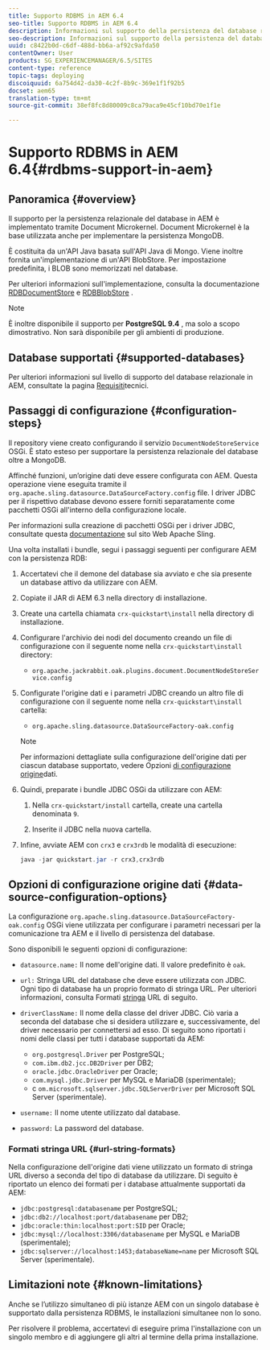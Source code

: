 ```yaml
---
title: Supporto RDBMS in AEM 6.4
seo-title: Supporto RDBMS in AEM 6.4
description: Informazioni sul supporto della persistenza del database relazionale in AEM 6.4 e sulle opzioni di configurazione disponibili.
seo-description: Informazioni sul supporto della persistenza del database relazionale in AEM 6.4 e sulle opzioni di configurazione disponibili.
uuid: c8422b0d-c6df-488d-bb6a-af92c9afda50
contentOwner: User
products: SG_EXPERIENCEMANAGER/6.5/SITES
content-type: reference
topic-tags: deploying
discoiquuid: 6a754d42-da30-4c2f-8b9c-369e1f1f92b5
docset: aem65
translation-type: tm+mt
source-git-commit: 38ef8fc8d80009c8ca79aca9e45cf10bd70e1f1e

---
```



# Supporto RDBMS in AEM 6.4{#rdbms-support-in-aem}

## Panoramica {#overview}

Il supporto per la persistenza relazionale del database in AEM è implementato tramite Document Microkernel. Document Microkernel è la base utilizzata anche per implementare la persistenza MongoDB.

È costituita da un&#39;API Java basata sull&#39;API Java di Mongo. Viene inoltre fornita un&#39;implementazione di un&#39;API BlobStore. Per impostazione predefinita, i BLOB sono memorizzati nel database.

Per ulteriori informazioni sull&#39;implementazione, consulta la documentazione [RDBDocumentStore](https://jackrabbit.apache.org/oak/docs/apidocs/org/apache/jackrabbit/oak/plugins/document/rdb/RDBDocumentStore.html) e [RDBBlobStore](https://jackrabbit.apache.org/oak/docs/apidocs/org/apache/jackrabbit/oak/plugins/document/rdb/RDBBlobStore.html) .

>[!NOTE]
>
>È inoltre disponibile il supporto per **PostgreSQL 9.4** , ma solo a scopo dimostrativo. Non sarà disponibile per gli ambienti di produzione.

## Database supportati {#supported-databases}

Per ulteriori informazioni sul livello di supporto del database relazionale in AEM, consultate la pagina [Requisiti](/help/sites-deploying/technical-requirements.md)tecnici.

## Passaggi di configurazione {#configuration-steps}

Il repository viene creato configurando il servizio `DocumentNodeStoreService` OSGi. È stato esteso per supportare la persistenza relazionale del database oltre a MongoDB.

Affinché funzioni, un’origine dati deve essere configurata con AEM. Questa operazione viene eseguita tramite il `org.apache.sling.datasource.DataSourceFactory.config` file. I driver JDBC per il rispettivo database devono essere forniti separatamente come pacchetti OSGi all&#39;interno della configurazione locale.

Per informazioni sulla creazione di pacchetti OSGi per i driver JDBC, consultate questa [documentazione](https://sling.apache.org/documentation/bundles/datasource-providers.html#convert-driver-jars-to-bundle) sul sito Web Apache Sling.

Una volta installati i bundle, segui i passaggi seguenti per configurare AEM con la persistenza RDB:

1. Accertatevi che il demone del database sia avviato e che sia presente un database attivo da utilizzare con AEM.
1. Copiate il JAR di AEM 6.3 nella directory di installazione.
1. Create una cartella chiamata `crx-quickstart\install` nella directory di installazione.
1. Configurare l&#39;archivio dei nodi del documento creando un file di configurazione con il seguente nome nella `crx-quickstart\install` directory:

   * `org.apache.jackrabbit.oak.plugins.document.DocumentNodeStoreService.config`

1. Configurate l&#39;origine dati e i parametri JDBC creando un altro file di configurazione con il seguente nome nella `crx-quickstart\install` cartella:

   * `org.apache.sling.datasource.DataSourceFactory-oak.config`
   >[!NOTE]
   >
   >Per informazioni dettagliate sulla configurazione dell&#39;origine dati per ciascun database supportato, vedere Opzioni [di configurazione origine](/help/sites-deploying/rdbms-support-in-aem.md#data-source-configuration-options)dati.

1. Quindi, preparate i bundle JDBC OSGi da utilizzare con AEM:

   1. Nella `crx-quickstart/install` cartella, create una cartella denominata `9`.

   1. Inserite il JDBC nella nuova cartella.

1. Infine, avviate AEM con `crx3` e `crx3rdb` le modalità di esecuzione:

   ```java
   java -jar quickstart.jar -r crx3,crx3rdb
   ```

## Opzioni di configurazione origine dati {#data-source-configuration-options}

La configurazione `org.apache.sling.datasource.DataSourceFactory-oak.config` OSGi viene utilizzata per configurare i parametri necessari per la comunicazione tra AEM e il livello di persistenza del database.

Sono disponibili le seguenti opzioni di configurazione:

* `datasource.name:` Il nome dell&#39;origine dati. Il valore predefinito è `oak`.

* `url:` Stringa URL del database che deve essere utilizzata con JDBC. Ogni tipo di database ha un proprio formato di stringa URL. Per ulteriori informazioni, consulta Formati [stringa](/help/sites-deploying/rdbms-support-in-aem.md#url-string-formats) URL di seguito.

* `driverClassName:` Il nome della classe del driver JDBC. Ciò varia a seconda del database che si desidera utilizzare e, successivamente, del driver necessario per connettersi ad esso. Di seguito sono riportati i nomi delle classi per tutti i database supportati da AEM:

   * `org.postgresql.Driver` per PostgreSQL;
   * `com.ibm.db2.jcc.DB2Driver` per DB2;
   * `oracle.jdbc.OracleDriver` per Oracle;
   * `com.mysql.jdbc.Driver` per MySQL e MariaDB (sperimentale);
   * c `om.microsoft.sqlserver.jdbc.SQLServerDriver` per Microsoft SQL Server (sperimentale).

* `username:` Il nome utente utilizzato dal database.

* `password:` La password del database.

### Formati stringa URL {#url-string-formats}

Nella configurazione dell&#39;origine dati viene utilizzato un formato di stringa URL diverso a seconda del tipo di database da utilizzare. Di seguito è riportato un elenco dei formati per i database attualmente supportati da AEM:

* `jdbc:postgresql:databasename` per PostgreSQL;
* `jdbc:db2://localhost:port/databasename` per DB2;
* `jdbc:oracle:thin:localhost:port:SID` per Oracle;
* `jdbc:mysql://localhost:3306/databasename` per MySQL e MariaDB (sperimentale);
* `jdbc:sqlserver://localhost:1453;databaseName=name` per Microsoft SQL Server (sperimentale).

## Limitazioni note {#known-limitations}

Anche se l’utilizzo simultaneo di più istanze AEM con un singolo database è supportato dalla persistenza RDBMS, le installazioni simultanee non lo sono.

Per risolvere il problema, accertatevi di eseguire prima l&#39;installazione con un singolo membro e di aggiungere gli altri al termine della prima installazione.


